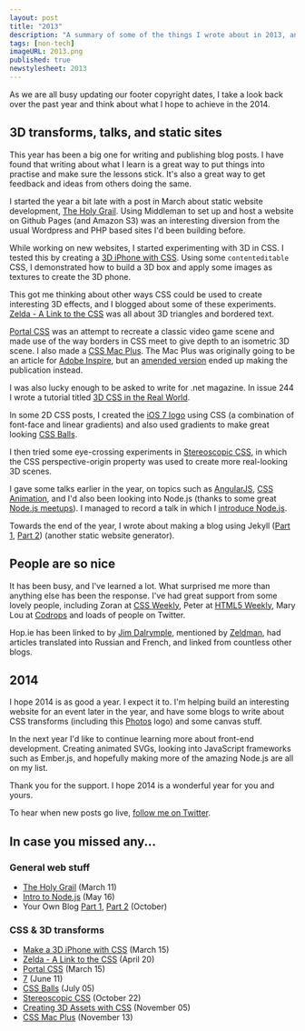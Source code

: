 ```yaml
---
layout: post
title: "2013"
description: "A summary of some of the things I wrote about in 2013, and my hopes for the new year."
tags: [non-tech]
imageURL: 2013.png
published: true
newstylesheet: 2013
---
```


As we are all busy updating our footer copyright dates, I take a look back over the past year and think about what I hope to achieve in the 2014.

## 3D transforms, talks, and static sites

This year has been a big one for writing and publishing blog posts. I have found that writing about what I learn is a great way to put things into practise and make sure the lessons stick. It's also a great way to get feedback and ideas from others doing the same.

I started the year a bit late with a post in March about static website development, [The Holy Grail](/blog/holy-grail/). Using Middleman to set up and host a website on Github Pages (and Amazon S3) was an interesting diversion from the usual Wordpress and PHP based sites I'd been building before.

While working on new websites, I started experimenting with 3D in CSS. I tested this by creating a [3D iPhone with CSS](/blog/rotating-phone/). Using some `contenteditable` CSS, I demonstrated how to build a 3D box and apply some images as textures to create the 3D phone.

This got me thinking about other ways CSS could be used to create interesting 3D effects, and I blogged about some of these experiments. [Zelda - A Link to the CSS](/blog/zelda/) was all about 3D triangles and bordered text.

[Portal CSS](/blog/portal/) was an attempt to recreate a classic video game scene and made use of the way borders in CSS meet to give depth to an isometric 3D scene. I also made a [CSS Mac Plus](/blog/macplus/). The Mac Plus was originally going to be an article for [Adobe Inspire](http://www.adobe.com/inspire.html), but an [amended version](http://www.adobe.com/inspire/2013/11/3d-css.html) ended up making the publication instead.

I was also lucky enough to be asked to write for .net magazine. In issue 244 I wrote a tutorial titled [3D CSS in the Real World](http://hop.ie/cube/). 

In some 2D CSS posts, I created the [iOS 7 logo](/blog/seven/) using CSS (a combination of font-face and linear gradients) and also used gradients to make great looking [CSS Balls](/blog/balls/).

I then tried some eye-crossing experiments in [Stereoscopic CSS](/blog/stereoscopic/), in which the CSS perspective-origin property was used to create more real-looking 3D scenes.

I gave some talks earlier in the year, on topics such as [AngularJS](/talks/angular-intro/), [CSS Animation](/talks/css-animation/), and I'd also been looking into Node.js (thanks to some great [Node.js meetups](http://www.nodejsdublin.com/)). I managed to record a talk in which I [introduce Node.js](/blog/node-intro/).

Towards the end of the year, I wrote about making a blog using Jekyll ([Part 1](/blog/your-own-blog-1/), [Part 2](/blog/your-own-blog-2/)) (another static website generator).

## People are so nice

It has been busy, and I've learned a lot. What surprised me more than anything else has been the response. I've had great support from some lovely people, including Zoran at [CSS Weekly](http://css-weekly.com/), Peter at [HTML5 Weekly](http://html5weekly.com/), Mary Lou at [Codrops](http://tympanus.net/codrops/) and loads of people on Twitter.

Hop.ie has been linked to by [Jim Dalrymple](http://www.loopinsight.com/2013/11/13/css-mac-plus/), mentioned by [Zeldman](https://twitter.com/zeldman/status/400759828295217152), had articles translated into Russian and French, and linked from countless other blogs.

## 2014

I hope 2014 is as good a year. I expect it to. I'm helping build an interesting website for an event later in the year, and have some blogs to write about CSS transforms (including this [Photos](http://hop.ie/photos/) logo) and some canvas stuff.

In the next year I'd like to continue learning more about front-end development. Creating animated SVGs, looking into JavaScript frameworks such as Ember.js, and hopefully making more of the amazing Node.js are all on my list.

Thank you for the support. I hope 2014 is a wonderful year for you and yours.

To hear when new posts go live, [follow me on Twitter](http://twitter.com/donovanh). 

## In case you missed any...

### General web stuff

- [The Holy Grail](/blog/holy-grail/) (March 11)
- [Intro to Node.js](/blog/node-intro/) (May 16)
- Your Own Blog [Part 1](/blog/your-own-blog-1/), [Part 2](/blog/your-own-blog-2/) (October)

### CSS &amp; 3D transforms

- [Make a 3D iPhone with CSS](/blog/rotating-phone/) (March 15)
- [Zelda - A Link to the CSS](/blog/zelda/) (April 20)
- [Portal CSS](/blog/portal/) (March 15)
- [7](/blog/seven/) (June 11)
- [CSS Balls](/blog/balls/) (July 05)
- [Stereoscopic CSS](/blog/stereoscopic/) (October 22)
- [Creating 3D Assets with CSS](http://www.adobe.com/inspire/2013/11/3d-css.html) (November 05)
- [CSS Mac Plus](/blog/macplus/) (November 13)
